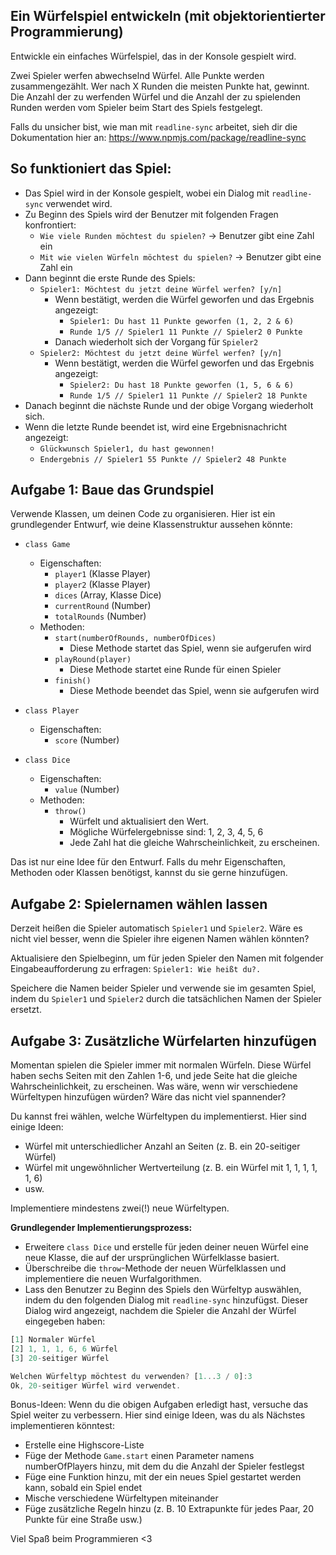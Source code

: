 ## Ein Würfelspiel entwickeln (mit objektorientierter Programmierung)
Entwickle ein einfaches Würfelspiel, das in der Konsole gespielt wird.

Zwei Spieler werfen abwechselnd Würfel. Alle Punkte werden zusammengezählt. Wer nach X Runden die meisten Punkte hat, gewinnt. Die Anzahl der zu werfenden Würfel und die Anzahl der zu spielenden Runden werden vom Spieler beim Start des Spiels festgelegt.

Falls du unsicher bist, wie man mit `readline-sync` arbeitet, sieh dir die Dokumentation hier an: https://www.npmjs.com/package/readline-sync

## So funktioniert das Spiel:
- Das Spiel wird in der Konsole gespielt, wobei ein Dialog mit `readline-sync` verwendet wird.
- Zu Beginn des Spiels wird der Benutzer mit folgenden Fragen konfrontiert:
  - `Wie viele Runden möchtest du spielen?` → Benutzer gibt eine Zahl ein
  - `Mit wie vielen Würfeln möchtest du spielen?` → Benutzer gibt eine Zahl ein
- Dann beginnt die erste Runde des Spiels:
  - `Spieler1: Möchtest du jetzt deine Würfel werfen? [y/n]`
    - Wenn bestätigt, werden die Würfel geworfen und das Ergebnis angezeigt:
      - `Spieler1: Du hast 11 Punkte geworfen (1, 2, 2 & 6)`
      - `Runde 1/5 // Spieler1 11 Punkte // Spieler2 0 Punkte`
    - Danach wiederholt sich der Vorgang für `Spieler2`
  - `Spieler2: Möchtest du jetzt deine Würfel werfen? [y/n]`
    - Wenn bestätigt, werden die Würfel geworfen und das Ergebnis angezeigt:
      - `Spieler2: Du hast 18 Punkte geworfen (1, 5, 6 & 6)`
      - `Runde 1/5 // Spieler1 11 Punkte // Spieler2 18 Punkte`
- Danach beginnt die nächste Runde und der obige Vorgang wiederholt sich.
- Wenn die letzte Runde beendet ist, wird eine Ergebnisnachricht angezeigt:
  - `Glückwunsch Spieler1, du hast gewonnen!`
  - `Endergebnis // Spieler1 55 Punkte // Spieler2 48 Punkte`

## Aufgabe 1: Baue das Grundspiel
Verwende Klassen, um deinen Code zu organisieren. Hier ist ein grundlegender Entwurf, wie deine Klassenstruktur aussehen könnte:

- `class Game`
  - Eigenschaften:
    - `player1` (Klasse Player)
    - `player2` (Klasse Player)
    - `dices` (Array, Klasse Dice)
    - `currentRound` (Number)
    - `totalRounds` (Number)
  - Methoden:
    - `start(numberOfRounds, numberOfDices)`
      - Diese Methode startet das Spiel, wenn sie aufgerufen wird
    - `playRound(player)`
      - Diese Methode startet eine Runde für einen Spieler
    - `finish()`
      - Diese Methode beendet das Spiel, wenn sie aufgerufen wird

- `class Player`
  - Eigenschaften:
    - `score` (Number)

- `class Dice`
  - Eigenschaften:
    - `value` (Number)
  - Methoden:
    - `throw()`
      - Würfelt und aktualisiert den Wert.
      - Mögliche Würfelergebnisse sind: 1, 2, 3, 4, 5, 6
      - Jede Zahl hat die gleiche Wahrscheinlichkeit, zu erscheinen.

Das ist nur eine Idee für den Entwurf. Falls du mehr Eigenschaften, Methoden oder Klassen benötigst, kannst du sie gerne hinzufügen.

## Aufgabe 2: Spielernamen wählen lassen
Derzeit heißen die Spieler automatisch `Spieler1` und `Spieler2`. Wäre es nicht viel besser, wenn die Spieler ihre eigenen Namen wählen könnten?

Aktualisiere den Spielbeginn, um für jeden Spieler den Namen mit folgender Eingabeaufforderung zu erfragen: `Spieler1: Wie heißt du?.`

Speichere die Namen beider Spieler und verwende sie im gesamten Spiel, indem du `Spieler1` und `Spieler2` durch die tatsächlichen Namen der Spieler ersetzt.

## Aufgabe 3: Zusätzliche Würfelarten hinzufügen
Momentan spielen die Spieler immer mit normalen Würfeln. Diese Würfel haben sechs Seiten mit den Zahlen 1-6, und jede Seite hat die gleiche Wahrscheinlichkeit, zu erscheinen. Was wäre, wenn wir verschiedene Würfeltypen hinzufügen würden? Wäre das nicht viel spannender?

Du kannst frei wählen, welche Würfeltypen du implementierst. Hier sind einige Ideen:

- Würfel mit unterschiedlicher Anzahl an Seiten (z. B. ein 20-seitiger Würfel)
- Würfel mit ungewöhnlicher Wertverteilung (z. B. ein Würfel mit 1, 1, 1, 1, 1, 6)
- usw.

Implementiere mindestens zwei(!) neue Würfeltypen.

**Grundlegender Implementierungsprozess:**

- Erweitere `class Dice` und erstelle für jeden deiner neuen Würfel eine neue Klasse, die auf der ursprünglichen Würfelklasse basiert.
- Überschreibe die `throw`-Methode der neuen Würfelklassen und implementiere die neuen Wurfalgorithmen.
- Lass den Benutzer zu Beginn des Spiels den Würfeltyp auswählen, indem du den folgenden Dialog mit `readline-sync` hinzufügst. Dieser Dialog wird angezeigt, nachdem die Spieler die Anzahl der Würfel eingegeben haben:
```js
[1] Normaler Würfel
[2] 1, 1, 1, 6, 6 Würfel
[3] 20-seitiger Würfel

Welchen Würfeltyp möchtest du verwenden? [1...3 / 0]:3
Ok, 20-seitiger Würfel wird verwendet.
```
Bonus-Ideen:
Wenn du die obigen Aufgaben erledigt hast, versuche das Spiel weiter zu verbessern. Hier sind einige Ideen, was du als Nächstes implementieren könntest:

- Erstelle eine Highscore-Liste
- Füge der Methode `Game.start` einen Parameter namens numberOfPlayers hinzu, mit dem du die Anzahl der Spieler festlegst
- Füge eine Funktion hinzu, mit der ein neues Spiel gestartet werden kann, sobald ein Spiel endet
- Mische verschiedene Würfeltypen miteinander
- Füge zusätzliche Regeln hinzu (z. B. 10 Extrapunkte für jedes Paar, 20 Punkte für eine Straße usw.)

Viel Spaß beim Programmieren <3